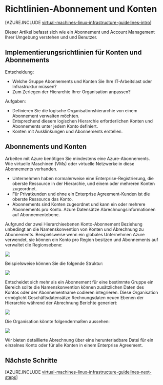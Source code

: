 <properties
    pageTitle="Abonnement und Konten Richtlinien | Microsoft Azure"
    description="Erfahren Sie mehr über wichtigen Entwurf und Implementierung von Richtlinien für Konten auf Azure und Abonnements."
    documentationCenter=""
    services="virtual-machines-linux"
    authors="iainfoulds"
    manager="timlt"
    editor=""
    tags="azure-resource-manager"/>

<tags
    ms.service="virtual-machines-linux"
    ms.workload="infrastructure-services"
    ms.tgt_pltfrm="vm-linux"
    ms.devlang="na"
    ms.topic="article"
    ms.date="09/08/2016"
    ms.author="iainfou"/>

# <a name="subscription-and-accounts-guidelines"></a>Richtlinien-Abonnement und Konten

[AZURE.INCLUDE [virtual-machines-linux-infrastructure-guidelines-intro](../../includes/virtual-machines-linux-infrastructure-guidelines-intro.md)] 

Dieser Artikel befasst sich wie ein Abonnement und Account Management Ihrer Umgebung verstehen und und Benutzer.


## <a name="implementation-guidelines-for-subscriptions-and-accounts"></a>Implementierungsrichtlinien für Konten und Abonnements

Entscheidung:

- Welche Gruppe Abonnements und Konten Sie Ihre IT-Arbeitslast oder Infrastruktur müssen?
- Zum Zerlegen der Hierarchie Ihrer Organisation anpassen?

Aufgaben:

- Definieren Sie die logische Organisationshierarchie von einem Abonnement verwalten möchten.
- Entsprechend diesem logischen Hierarchie erforderlichen Konten und Abonnements unter jedem Konto definiert.
- Konten mit Ausklinkungen und Abonnements erstellen.


## <a name="subscriptions-and-accounts"></a>Abonnements und Konten

Arbeiten mit Azure benötigen Sie mindestens eine Azure-Abonnements. Wie virtuelle Maschinen (VMs) oder virtuelle Netzwerke in diese Abonnements vorhanden.

- Unternehmen haben normalerweise eine Enterprise-Registrierung, die oberste Ressource in der Hierarchie, und einem oder mehreren Konten zugeordnet.
- Für Privatkunden und ohne ein Enterprise Agreement-Kunden ist die oberste Ressource das Konto.
- Abonnements sind Konten zugeordnet und kann ein oder mehrere Abonnements pro Konto. Azure Datensätze Abrechnungsinformationen auf Abonnementebene.

Aufgrund der zwei Hierarchieebenen Konto-Abonnement Beziehung unbedingt an die Namenskonvention von Konten und Abrechnung zu Abonnements. Beispielsweise wenn ein globales Unternehmen Azure verwendet, sie können ein Konto pro Region besitzen und Abonnements auf verwaltet die Regionsebene:

![](./media/virtual-machines-common-infrastructure-service-guidelines/sub01.png)

Beispielsweise können Sie die folgende Struktur:

![](./media/virtual-machines-common-infrastructure-service-guidelines/sub02.png)

Entscheidet sich mehr als ein Abonnement für eine bestimmte Gruppe ein Bereich sollte die Namenskonvention können zusätzlichen Daten des Kontos oder der Abonnementname codieren integrieren. Diese Organisation ermöglicht Geschäftsdatensätze Rechnungsdaten neuen Ebenen der Hierarchie während der Abrechnung Berichte generiert:

![](./media/virtual-machines-common-infrastructure-service-guidelines/sub03.png)

Die Organisation könnte folgendermaßen aussehen:

![](./media/virtual-machines-common-infrastructure-service-guidelines/sub04.png)

Wir bieten detaillierte Abrechnung über eine herunterladbare Datei für ein einzelnes Konto oder für alle Konten in einem Enterprise Agreement.


## <a name="next-steps"></a>Nächste Schritte

[AZURE.INCLUDE [virtual-machines-linux-infrastructure-guidelines-next-steps](../../includes/virtual-machines-linux-infrastructure-guidelines-next-steps.md)] 